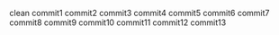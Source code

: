 clean
commit1
commit2
commit3
commit4
commit5
commit6
commit7
commit8
commit9
commit10
commit11
commit12
commit13
